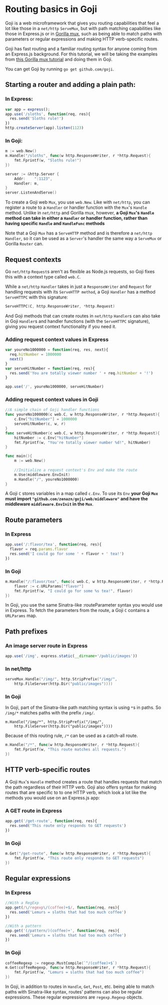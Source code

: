 # Routing basics in Goji

Goji is a web microframework that gives you routing capabilities that feel a lot like those in a `net/http` `ServeMux`, but with path matching capabilities like those in Express.js or in [Gorilla mux](http://www.gorillatoolkit.org/pkg/mux), such as being able to match paths with parameters or regular expressions and making HTTP verb-specific routes.

Goji has fast routing and a familiar routing syntax for anyone coming from an Express.js background. For this tutorial, we will be taking the examples from [this Gorilla mux tutorial](https://github.com/AndyHaskell/MEAN-Gopher/blob/master/routing-packages/gorilla-mux-basics.md) and doing them in Goji.

You can get Goji by running `go get github.com/goji`.

## Starting a router and adding a plain path:
### In Express:
```javascript
var app = express();
app.use('/sloths', function(req, res){
  res.send('Sloths rule!')
})
http.createServer(app).listen(1123)
```
### In Goji:
```go
m := web.New()
m.Handle("/sloths", func(w http.ResponseWriter, r *http.Request){
    fmt.Fprintf(w, "Sloths rule!")
})

server := &http.Server {
    Addr:    ":1123",
    Handler: m,
}
server.ListenAndServe()
```
To create a Goji web `Mux`, you use `web.New`. Like with `net/http`, you can register a route to a `Handler` or handler function with the `Mux`'s `Handle` method. Unlike in `net/http` and Gorilla mux, however, **a Goji `Mux`'s `Handle` method can take in either a `Handler` or handler function, rather than having specific `Handle` and `HandleFunc` methods**

Note that a Goji `Mux` has a `ServeHTTP` method and is therefore a `net/http` `Handler`, so it can be used as a `Server`'s handler the same way a `ServeMux` or Gorilla `Router` can.

## Request contexts

Go `net/http` `Request`s aren't as flexible as Node.js requests, so Goji fixes this with a context type called `web.C`.

While a `net/http` `Handler` takes in just a `ResponseWriter` and `Request` for handling requests with its `ServeHTTP method`, a Goji `Handler` has a method `ServeHTTPC` with this signature:

```go
ServeHTTPC(C, http.ResponseWriter, *http.Request)
```

And Goji methods that can create routes in `net/http` `Handler`s can also take in Goji `Handler`s and handler functions (with the `ServeHTTPC` signature), giving you request context functionality if you need it.

### Adding request context values in Express

```javascript
var youreNo1000000 = function(req, res, next){
  req.hitNumber = 1000000
  next()
}
var serveHitNumber = function(req, res){
  res.send('You are totally viewer number ' + req.hitNumber + '!')
}

app.use('/', youreNo1000000, serveHitNumber)
```

### Adding request context values in Goji

```go
//A simple chain of Goji handler functions
func youreNo1000000(c web.C, w http.ResponseWriter, r *http.Request){
    c.Env["hitNumber"] = 1000000
    serveHitNumber(c, w, r)
}
func serveHitNumber(c web.C, w http.ResponseWriter, r *http.Request){
    hitNumber := c.Env["hitNumber"]
    fmt.Fprintf(w, "You're totally viewer number %d!", hitNumber)
}

func main(){
    m := web.New()
    
    //Initialize a request context's Env and make the route
    m.Use(middleware.EnvInit)
    m.Handle("/", youreNo1000000)
}
```

A Goji `C` stores variables in a map called `c.Env`. To use its `Env` **your Goji `Mux` must import `"github.com/zenazn/goji/web/middleware"` and have the middleware `middleware.EnvInit` in the `Mux`**.

## Route parameters
### In Express
```javascript
app.use('/:flavor/tea', function(req, res){
  flavor = req.params.flavor
  res.send('I could go for some ' + flavor + ' tea!')
})
```

### In Goji

```go
m.Handle("/:flavor/tea", func(c web.C, w http.ResponseWriter, r *http.Request){
    flavor := c.URLParams["flavor"]
    fmt.Fprintf(w, "I could go for some %s tea!", flavor)
})
```
In Goji, you use the same Sinatra-like :routeParameter syntax you would use in Express. To fetch the parameters from the route, a Goji `C` contains a `URLParams` map.

## Path prefixes
### An image server route in Express
```javascript
app.use('/img', express.static(__dirname+'/public/images'))
```

### In net/http
```go
serveMux.Handle("/img/", http.StripPrefix("/img/",
	http.FileServer(http.Dir("public/images"))))
```

### In Goji
In Goji, part of the Sinatra-like path matching syntax is using `*`s in paths. So `/img/*` matches paths with the prefix `/img/`.
```
m.Handle("/img/*", http.StripPrefix("/img/", 
    http.FileServer(http.Dir("public/images"))))
```

Because of this routing rule, `/*` can be used as a catch-all route.

```go
m.Handle("/*", func(w http.ResponseWriter, r *http.Request){
    fmt.Fprintf(w, "This route matches all requests.")
})
```

## HTTP verb-specific routes

A Goji `Mux`'s `Handle` method creates a route that handles requests that match the path regardless of their HTTP verb. Goji also offers syntax for making routes that are specific to to one HTTP verb, which look a lot like the methods you would use on an Express.js app:

### A GET route in Express
```javascript
app.get('/get-route', function(req, res){
  res.send('This route only responds to GET requests')
})
```

### In Goji
```go
m.Get("/get-route", func(w http.ResponseWriter, r *http.Request){
    fmt.Fprintf(w, "This route only responds to GET requests")
})
```

## Regular expressions
### In Express
```javascript
//With a RegExp
app.get(/\/regexp\/(coffee)+$/, function(req, res){
  res.send('Lemurs = sloths that had too much coffee')
})

//With a pattern
app.get('(/pattern/)(coffee)+', function(req, res){
  res.send('Lemurs = sloths that had too much coffee')
})
```

### In Goji

```go
coffeeRegexp := regexp.MustCompile(`^/(coffee)+$`)
m.Get(coffeeRegexp, func(w http.ResponseWriter, r *http.Request){
    fmt.Fprintf(w, "Lemurs = sloths that had too much coffee")
})
```

In Goji, in addition to routes in `Handle`, `Get`, `Post`, etc. being able to match paths with Sinatra-like syntax, routes' patterns can also be regular expressions. These regular expressions are `regexp.Regexp` objects.




